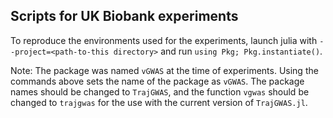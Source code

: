 ## Scripts for UK Biobank experiments


To reproduce the environments used for the experiments, launch julia with `--project=<path-to-this directory>` and run `using Pkg; Pkg.instantiate()`. 

Note: The package was named `vGWAS` at the time of experiments. Using the commands above sets the name of the package as `vGWAS`. The package names should be changed to `TrajGWAS`, and the function `vgwas` should be changed to `trajgwas` for the use with the current version of `TrajGWAS.jl`.

